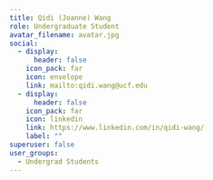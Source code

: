```yaml
---
title: Qidi (Joanne) Wang
role: Undergraduate Student
avatar_filename: avatar.jpg
social:
  - display:
      header: false
    icon_pack: far
    icon: envelope
    link: mailto:qidi.wang@ucf.edu
  - display:
      header: false
    icon_pack: far
    icon: linkedin
    link: https://www.linkedin.com/in/qidi-wang/
    label: ""
superuser: false
user_groups:
  - Undergrad Students
---
```

